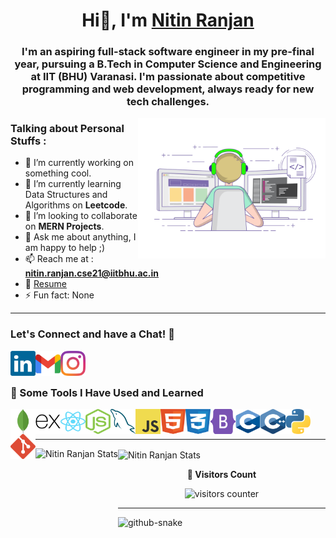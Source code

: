 <h1 align="center">Hi👋, I'm <a href="https://github.com/nitin-ranjan">Nitin Ranjan</a></h1>
<h3 align="center">I'm an aspiring full-stack software engineer in my pre-final year, pursuing a B.Tech in Computer Science and Engineering at IIT (BHU) Varanasi. I'm passionate about competitive programming and web development, always ready for new tech challenges.</h3>
<img alt="Nitin Ranjan Coding" src="https://raw.githubusercontent.com/nitin-ranjan/nitin-ranjan/main/images/nitin_ranjan_gif.gif" align="right" width="300">


### Talking about Personal Stuffs : 
- 🔭 I’m currently working on something cool.
- 🌱 I’m currently learning Data Structures and Algorithms on **Leetcode**.
- 👯 I’m looking to collaborate on **MERN Projects**.
- 💬 Ask me about anything, I am happy to help ;)
- 📫 Reach me at : **nitin.ranjan.cse21@iitbhu.ac.in**
- 📄 <a href=""> Resume </a>
- ⚡ Fun fact: None
  
<hr>

### Let's Connect and have a Chat! 💬
<a href="https://www.linkedin.com/in/nitin-ranjan-/"><img align="left" src="https://raw.githubusercontent.com/nitin-ranjan/nitin-ranjan/main/images/nitin_ranjan_linkedin.svg" alt="https://www.linkedin.com/in/nitin-ranjan-/" height="40" width="40" /></a>
<a href="mailto:nitin.ranjan.cse21@iitbhu.ac.in"><img align="left" alt="Nitin Ranjan - Email" src="https://raw.githubusercontent.com/nitin-ranjan/nitin-ranjan/main/images/nitin_ranjan_gmail.svg" height="40" width="40"/></a>
<a href="https://www.instagram.com/itz_nitinsingh_/"><img align="left" src="https://raw.githubusercontent.com/nitin-ranjan/nitin-ranjan/main/images/nitin_ranjan_instagram.svg" alt="https://www.instagram.com/itz_nitinsingh_/" height="40" width="40" /></a>

<br><br>

### 🚀 Some Tools I Have Used and Learned
<a href="https://www.mongodb.com/"><img src="https://raw.githubusercontent.com/nitin-ranjan/nitin-ranjan/main/images/nitin_ranjan_mongodb.svg" align="left" alt="MongoDB" height="40" width="40"/></a>
<a href="https://expressjs.com"><img src="https://raw.githubusercontent.com/nitin-ranjan/nitin-ranjan/main/images/nitin_ranjan_express.svg" align="left" alt="express" height="40" width="40"/></a>
<a href="https://reactjs.org/"><img src="https://raw.githubusercontent.com/nitin-ranjan/nitin-ranjan/main/images/nitin_ranjan_react.svg" align="left" alt="ReactJs" height="40" width="40"/></a>
<a href="https://nodejs.org/en/"><img src="https://raw.githubusercontent.com/nitin-ranjan/nitin-ranjan/main/images/nitin_ranjan_nodejs.svg" align="left" alt="nodeJs" height="40" width="40"/></a>
<a href="https://www.mysql.com/"><img src="https://raw.githubusercontent.com/nitin-ranjan/nitin-ranjan/main/images/nitin_ranjan_mysql.svg" align="left" alt="mysql" height="40" width="40"/></a>
<a href="https://www.javascript.com/"><img src="https://raw.githubusercontent.com/nitin-ranjan/nitin-ranjan/main/images/nitin_ranjan_javascript.svg" align="left" alt="javascript" height="40" width="40"/></a>
<a href="https://www.w3.org/html/"><img src="https://raw.githubusercontent.com/nitin-ranjan/nitin-ranjan/main/images/nitin_ranjan_html.svg" align="left" alt="HTML" height="40" width="40"/></a>
<a href="https://www.w3.org/Style/CSS/"><img src="https://raw.githubusercontent.com/nitin-ranjan/nitin-ranjan/main/images/nitin_ranjan_css.svg" align="left" alt="css3" height="40" width="40"/></a>
<a href="https://getbootstrap.com"><img src="https://raw.githubusercontent.com/nitin-ranjan/nitin-ranjan/main/images/nitin_ranjan_bootstrap.svg" align="left" alt="bootstrap" height="40" width="40"/></a>
<a href="https://www.learn-c.org/"><img src="https://raw.githubusercontent.com/nitin-ranjan/nitin-ranjan/main/images/nitin_ranjan_c.svg" align="left" alt="C" height="40" width="40"/></a>
<a href="https://isocpp.org/"><img src="https://raw.githubusercontent.com/nitin-ranjan/nitin-ranjan/main/images/nitin_ranjan_c++.svg" align="left" alt="C++" height="40" width="40"/></a>
<a href="https://www.python.org/"><img src="https://raw.githubusercontent.com/nitin-ranjan/nitin-ranjan/main/images/nitin_ranjan_python.svg" align="left" alt="Python" height="40" width="40"/></a>
<a href="https://git-scm.com/"><img src="https://raw.githubusercontent.com/nitin-ranjan/nitin-ranjan/main/images/nitin_ranjan_git.svg" align="left" alt="git" height="40" width="40"/></a>

<br><br><hr>

<picture>
  <source media="(prefers-color-scheme: dark)" srcset="https://github-readme-stats.vercel.app/api/top-langs?username=nitin-ranjan&show_icons=true&layout=donut&theme=radical"/>
  <source media="(prefers-color-scheme: light)" srcset="https://github-readme-stats.vercel.app/api/top-langs?username=nitin-ranjan&show_icons=true&layout=donut&theme=shadow_blue"/>
  <img height="200" align="left" alt="Nitin Ranjan Stats"/>
</picture>

<picture>
  <source media="(prefers-color-scheme: dark)" srcset="https://github-readme-stats.vercel.app/api?username=nitin-ranjan&show_icons=true&theme=radical&count_private=true&include_all_commits=true"/>
  <source media="(prefers-color-scheme: light)" srcset="https://github-readme-stats.vercel.app/api?username=nitin-ranjan&show_icons=true&theme=shadow_blue&count_private=true&include_all_commits=true"/>
  <img height="200" align="center" alt="Nitin Ranjan Stats"/>
</picture>


**<p align="center">:round_pushpin: Visitors Count</p>**
<div align="center"><img alt="visitors counter" src="https://profile-counter.glitch.me/nitin-ranjan/count.svg"></div>

<hr>

<picture>
  <source media="(prefers-color-scheme: dark)" srcset="https://github.com/nitin-ranjan/nitin-ranjan/blob/output/github-contribution-grid-snake-dark.svg" />
  <source media="(prefers-color-scheme: light)" srcset="https://github.com/nitin-ranjan/nitin-ranjan/blob/output/github-contribution-grid-snake.svg" />
  <img alt="github-snake" src="github-snake.svg" />
</picture>
